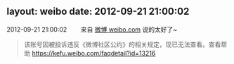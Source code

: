 layout: weibo
date: 2012-09-21 21:00:02
---
2012-09-21 21:00:02  &nbsp;&nbsp;&nbsp;&nbsp;&nbsp;&nbsp; 来自 <a href="http://weibo.com/" rel="nofollow">微博 weibo.com</a>
说的太好了~
>  该账号因被投诉违反《微博社区公约》的相关规定，现已无法查看。查看帮助 https://kefu.weibo.com/faqdetail?id=13216
